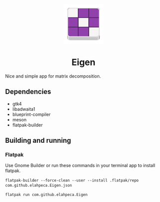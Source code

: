 <div align="center">
  <img src="./data/icons/hicolor/scalable/apps/com.github.elahpeca.Eigen.svg" height="128"/><h1>Eigen</h1>
</div>
Nice and simple app for matrix decomposition.

## Dependencies

- gtk4
- libadwaita1
- blueprint-compiler
- meson
- flatpak-builder

## Building and running

### Flatpak

Use Gnome Builder or run these commands in your terminal app to install flatpak.

```
flatpak-builder --force-clean --user --install .flatpak/repo com.github.elahpeca.Eigen.json
```

```
flatpak run com.github.elahpeca.Eigen
```

